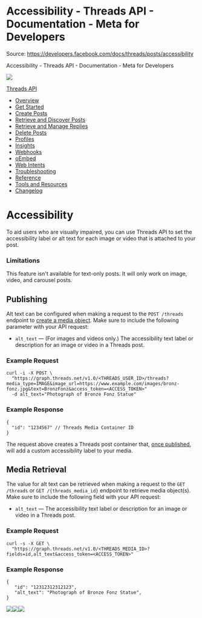 # Accessibility - Threads API - Documentation - Meta for Developers

Source: https://developers.facebook.com/docs/threads/posts/accessibility

Accessibility - Threads API - Documentation - Meta for Developers

![](https://facebook.com/security/hsts-pixel.gif)

[Threads API](../.md)

* [Overview](../overview.md)
* [Get Started](../get-started.md)
* [Create Posts](../create-posts.md)
* [Retrieve and Discover Posts](../retrieve-and-discover-posts.md)
* [Retrieve and Manage Replies](../retrieve-and-manage-replies.md)
* [Delete Posts](delete-posts.md)
* [Profiles](../threads-profiles.md)
* [Insights](../insights.md)
* [Webhooks](../webhooks.md)
* [oEmbed](../tools-and-resources/embed-a-threads-post.md)
* [Web Intents](../threads-web-intents.md)
* [Troubleshooting](../troubleshooting.md)
* [Reference](../reference.md)
* [Tools and Resources](../tools-and-resources.md)
* [Changelog](../changelog.md)

# Accessibility

To aid users who are visually impaired, you can use Threads API to set the accessibility label or alt text for each image or video that is attached to your post.

### Limitations

This feature isn't available for text-only posts. It will only work on image, video, and carousel posts.

## Publishing

Alt text can be configured when making a request to the `POST /threads` endpoint to [create a media object](../posts-step-1--create-a-threads-media-container.md). Make sure to include the following parameter with your API request:

* `alt_text` — (For images and videos only.) The accessibility text label or description for an image or video in a Threads post.

### Example Request

```
curl -i -X POST \  
  "https://graph.threads.net/v1.0/<THREADS_USER_ID>/threads?media_type=IMAGE&image_url=https://www.example.com/images/bronz-fonz.jpg&text=BronzFonz&access_token=<ACCESS_TOKEN>" 
  -d alt_text="Photograph of Bronze Fonz Statue"
```

### Example Response

```
{
  "id": "1234567" // Threads Media Container ID
}
```

The request above creates a Threads post container that, [once published](../posts-step-2--publish-a-threads-media-container.md), will add a custom accessibility label to your media.

## Media Retrieval

The value for alt text can be retrieved when making a request to the `GET /threads` or `GET /{threads_media_id}` endpoint to retrieve media object(s). Make sure to include the following field with your API request:

* `alt_text` — The accessibility text label or description for an image or video in a Threads post.

### Example Request

```
curl -s -X GET \ 
  "https://graph.threads.net/v1.0/<THREADS_MEDIA_ID>?fields=id,alt_text&access_token=<ACCESS_TOKEN>"
```

### Example Response

```
{
   "id": "12312312312123",
   "alt_text": "Photograph of Bronze Fonz Statue",
}
```

![](https://www.facebook.com/tr?id=675141479195042&ev=PageView&noscript=1)![](https://www.facebook.com/tr?id=574561515946252&ev=PageView&noscript=1)![](https://www.facebook.com/tr?id=1754628768090156&ev=PageView&noscript=1)